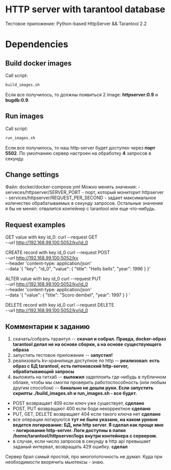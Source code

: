 # HTTP server with tarantool database
Тестовое приложение: Python-based HttpServer && Tarantool 2.2

# Dependencies

## Build docker images
  Call script:
  ```bash
  build_images.sh
  ```
  Если все получилось, то должны появиться 2 image: **httpserver:0.9** и **bugdb:0.9**.

## Run images
  Call script: 
  ```bash
  run_images.sh
  ```
  Если все получилось, то наш http-server будет доступен через **порт 5502**. По умолчанию сервер настроен на обработку **4** запросов в секунду.

## Change settings
  Файл: docker/docker-compose.yml
  Можно менять значения:
    - serveces/httpserver/SERVER_PORT - порт, который мониторит httpserver
    - services/httpserver/REQUEST_PER_SECOND - задает максимальное количество обрабатываемых в секунду запросов.
  Остальные значения я бы не менял: отвалится контейнер с tarantool или еще что-нибудь.
  
## Request examples
  GET value with key id_0:
curl --request GET \
  --url http://192.168.99.100:5052/kv/id_0
  
  CREATE record with key id_0
curl --request POST \
  --url http://192.168.99.100:5052/kv \
  --header 'content-type: application/json' \
  --data '{
	"key": "id_0",
	"value": {
		"title": "Hells bells",
		"year": 1996
	}
}'

  
  ALTER value with key id_0
curl --request PUT \
  --url http://192.168.99.100:5052/kv/id_0 \
  --header 'content-type: application/json' \
  --data '{
	"value": {
		"title": "Scoro dembel",
		"year": 1997
	}
}
'
  

  DELETE record with key id_0
curl --request DELETE \
  --url http://192.168.99.100:5052/kv/id_0

## Комментарии к заданию
1) скачать/собрать тарантул -- **скачал и собрал. Правда, docker-образ tarantool делал не на основе сборки, а на основе существующего образа**
2) запустить тестовое приложение -- **запустил!**
3) реализовать kv-хранилище доступное по http -- **реализовал: есть образ с БД tarantool, есть питоновский http-server, обрабатывающий запросы**
4) выложить на гитхаб -- **выложил**
    задеплоить где-нибудь в публичном облаке, чтобы мы смогли проверить работоспособность (или любым другим способом) -- **банально не дошли руки. Если запустить скрипты ./build_images.sh и run_images.sh - все будет.**
 
 - POST возвращает 409 если ключ уже существует, **сделано**
 - POST, PUT возвращают 400 если боди некорректное **сделано**
 - PUT, GET, DELETE возвращает 404 если такого ключа нет **сделано**
 - все операции логируются **тут не было указано, на каком уровне ведется логирование: БД, или http server. Я сделал как проще мне - логирование http-server. Логи доступны в папке /home/tarantool/httpserver/logs внутри контейнера с сервером.**
 - в случае, если число запросов в секунду в http api превышает заданый интервал, возвращать 429 ошибку. **сделал**

Сервер брал самый простой, про многопоточность не думал. Куда при необходимости вкорячить мьютексы - знаю.
